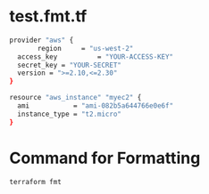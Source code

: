# test.fmt.tf

```bash
provider "aws" {
       region     = "us-west-2"
  access_key          = "YOUR-ACCESS-KEY"
  secret_key = "YOUR-SECRET"
  version = ">=2.10,<=2.30"
}

resource "aws_instance" "myec2" {
  ami           = "ami-082b5a644766e0e6f"
  instance_type = "t2.micro"
}
```

# Command for Formatting

```bash
terraform fmt
```